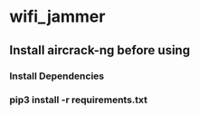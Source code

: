 # wifi_jammer
## Install aircrack-ng before using
### Install Dependencies
### pip3 install -r requirements.txt
